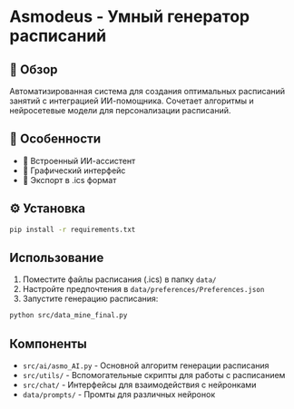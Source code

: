 # Asmodeus - Умный генератор расписаний

## 🚀 Обзор
Автоматизированная система для создания оптимальных расписаний занятий с интеграцией ИИ-помощника. Сочетает алгоритмы и нейросетевые модели для персонализации расписаний.

## 🌟 Особенности
- 🤖 Встроенный ИИ-ассистент
- 🎨 Графический интерфейс
- 📅 Экспорт в .ics формат

## ⚙️ Установка
```bash
pip install -r requirements.txt
```

## Использование

1. Поместите файлы расписания (.ics) в папку `data/`
2. Настройте предпочтения в `data/preferences/Preferences.json`
3. Запустите генерацию расписания:
```bash
python src/data_mine_final.py
```

## Компоненты

- `src/ai/asmo_AI.py` - Основной алгоритм генерации расписания
- `src/utils/` - Вспомогательные скрипты для работы с расписанием
- `src/chat/` - Интерфейсы для взаимодействия с нейронками
- `data/prompts/` - Промты для различных нейронок 
